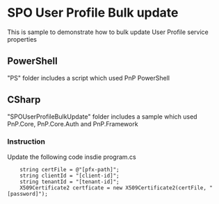 # SPO User Profile Bulk update
This is sample to demonstrate how to bulk update User Profile service properties

## PowerShell
"PS" folder includes a script which used PnP PowerShell

## CSharp
"SPOUserProfileBulkUpdate" folder includes a sample which used PnP.Core, PnP.Core.Auth and PnP.Framework

### Instruction
Update the following code insdie program.cs
```CSharp
    string certFile = @"[pfx-path]";
    string clientId = "[client-id]";
    string tenantId = "[tenant-id]";
    X509Certificate2 certficate = new X509Certificate2(certFile, "[password]");

```